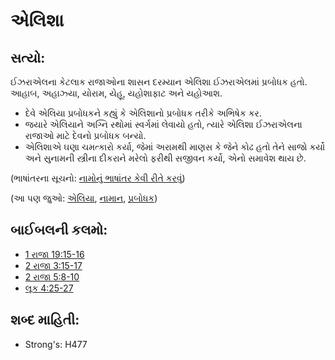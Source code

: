 # એલિશા 

## સત્યો: 

ઈઝરાએલના કેટલાક રાજાઓના શાસન દરમ્યાન એલિશા ઈઝરાએલમાં પ્રબોધક હતો.
આહાબ, અહાઝ્યા, યોરામ, યેહૂ, યહોશાફાટ અને યહોઆશ.

* દેવે એલિયા પ્રબોધકને કહ્યું કે એલિશાનો પ્રબોધક તરીકે અભિષેક કર.
* જયારે એલિયાને અગ્નિ રથોમાં સ્વર્ગમાં લેવાયો હતો, ત્યારે એલિશા ઈઝરાએલના રાજાઓ માટે દેવનો પ્રબોધક બન્યો.
* એલિશાએ ઘણા ચમત્કારો કર્યા, જેમાં અરામથી માણસ કે જેને કોઢ હતો તેને સાજો કર્યો અને સુનામની સ્ત્રીના દીકરાને મરેલો ફરીથી સજીવન કર્યો, એનો સમાવેશ થાય છે.

(ભાષાંતરના સૂચનો: [નામોનું ભાષાંતર કેવી રીતે કરવું](rc://gu/ta/man/translate/translate-names))

(આ પણ જુઓ: [એલિયા](../names/elijah.md), [નામાન](../names/naaman.md), [પ્રબોધક](../kt/prophet.md))

## બાઈબલની કલમો: 

* [1 રાજા 19:15-16](rc://gu/tn/help/1ki/19/15)
* [2 રાજા 3:15-17](rc://gu/tn/help/2ki/03/15)
* [2 રાજા 5:8-10](rc://gu/tn/help/2ki/05/08)
* [લૂક 4:25-27](rc://gu/tn/help/luk/04/25)

## શબ્દ માહિતી: 

* Strong's: H477
